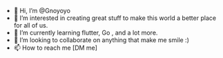 - 👋 Hi, I’m @Gnoyoyo
- 👀 I’m interested in creating great stuff to make this world a better place for all of us.
- 🌱 I’m currently learning flutter, Go , and a lot more.
- 💞️ I’m looking to collaborate on anything that make me smile :) 
- 📫 How to reach me [DM me]

<!---
Gnoyoyo/Gnoyoyo is a ✨ special ✨ repository because its `README.md` (this file) appears on your GitHub profile.
You can click the Preview link to take a look at your changes.
--->
